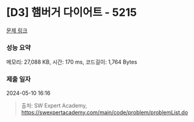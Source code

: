 # [D3] 햄버거 다이어트 - 5215 

[문제 링크](https://swexpertacademy.com/main/code/problem/problemDetail.do?contestProbId=AWT-lPB6dHUDFAVT) 

### 성능 요약

메모리: 27,088 KB, 시간: 170 ms, 코드길이: 1,764 Bytes

### 제출 일자

2024-05-10 16:16



> 출처: SW Expert Academy, https://swexpertacademy.com/main/code/problem/problemList.do